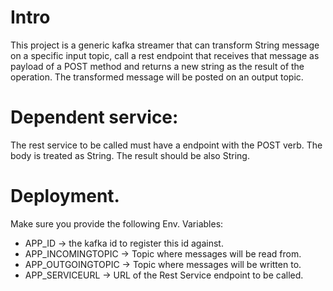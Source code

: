 # Intro

This project is a generic kafka streamer that can transform String message on a specific input topic,
call a rest endpoint that receives that message as payload of a POST method and returns a new
string as the result of the operation. The transformed message will be posted on an output topic.

# Dependent service:
The rest service to be called must have a endpoint with the POST verb.
The body is treated as String.
The result should be also String.

# Deployment.
Make sure you provide the following Env. Variables:

* APP_ID -> the kafka id to register this id against.
* APP_INCOMINGTOPIC -> Topic where messages will be read from.
* APP_OUTGOINGTOPIC -> Topic where messages will be written to.
* APP_SERVICEURL -> URL of the Rest Service endpoint to be called.

